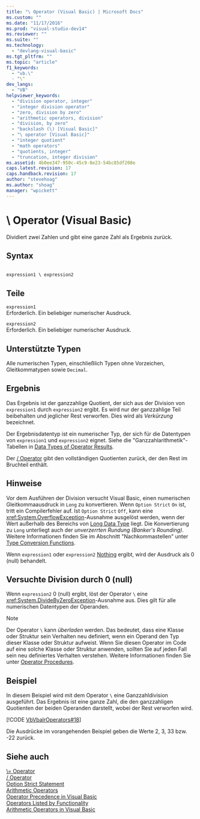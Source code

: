 ```yaml
---
title: "\ Operator (Visual Basic) | Microsoft Docs"
ms.custom: ""
ms.date: "11/17/2016"
ms.prod: "visual-studio-dev14"
ms.reviewer: ""
ms.suite: ""
ms.technology: 
  - "devlang-visual-basic"
ms.tgt_pltfrm: ""
ms.topic: "article"
f1_keywords: 
  - "vb.\"
  - "\"
dev_langs: 
  - "VB"
helpviewer_keywords: 
  - "division operator, integer"
  - "integer division operator"
  - "zero, division by zero"
  - "arithmetic operators, division"
  - "division, by zero"
  - "backslash (\) [Visual Basic]"
  - "\ operator [Visual Basic]"
  - "integer quotient"
  - "math operators"
  - "quotients, integer"
  - "truncation, integer division"
ms.assetid: 4b0ee347-950c-45c9-8e23-54bc85df208e
caps.latest.revision: 17
caps.handback.revision: 17
author: "stevehoag"
ms.author: "shoag"
manager: "wpickett"
---
```

# \ Operator (Visual Basic)
Dividiert zwei Zahlen und gibt eine ganze Zahl als Ergebnis zurück.  
  
## Syntax  
  
```  
  
expression1 \ expression2  
```  
  
## Teile  
 `expression1`  
 Erforderlich.  Ein beliebiger numerischer Ausdruck.  
  
 `expression2`  
 Erforderlich.  Ein beliebiger numerischer Ausdruck.  
  
## Unterstützte Typen  
 Alle numerischen Typen, einschließlich Typen ohne Vorzeichen, Gleitkommatypen sowie `Decimal`.  
  
## Ergebnis  
 Das Ergebnis ist der ganzzahlige Quotient, der sich aus der Division von `expression1` durch `expression2` ergibt. Es wird nur der ganzzahlige Teil beibehalten und jeglicher Rest verworfen.  Dies wird als *Verkürzung* bezeichnet.  
  
 Der Ergebnisdatentyp ist ein numerischer Typ, der sich für die Datentypen von `expression1` und `expression2` eignet.  Siehe die "Ganzzahlarithmetik"\-Tabellen in [Data Types of Operator Results](../../../visual-basic/language-reference/operators/data-types-of-operator-results.md).  
  
 Der [\/ Operator](../../../visual-basic/language-reference/operators/floating-point-division-operator.md) gibt den vollständigen Quotienten zurück, der den Rest im Bruchteil enthält.  
  
## Hinweise  
 Vor dem Ausführen der Division versucht Visual Basic, einen numerischen Gleitkommaausdruck in `Long` zu konvertieren.  Wenn `Option Strict` `On` ist, tritt ein Compilerfehler auf.  Ist `Option Strict` `Off`, kann eine <xref:System.OverflowException>\-Ausnahme ausgelöst werden, wenn der Wert außerhalb des Bereichs von [Long Data Type](../../../visual-basic/language-reference/data-types/long-data-type.md) liegt.  Die Konvertierung zu `Long` unterliegt auch der *unverzerrten Rundung \(Banker's Rounding\)*.  Weitere Informationen finden Sie im Abschnitt "Nachkommastellen" unter [Type Conversion Functions](../../../visual-basic/language-reference/functions/type-conversion-functions.md).  
  
 Wenn `expression1` oder `expression2` [Nothing](../../../visual-basic/language-reference/nothing.md) ergibt, wird der Ausdruck als 0 \(null\) behandelt.  
  
## Versuchte Division durch 0 \(null\)  
 Wenn `expression2` 0 \(null\) ergibt, löst der Operator `\` eine <xref:System.DivideByZeroException>\-Ausnahme aus.  Dies gilt für alle numerischen Datentypen der Operanden.  
  
> [!NOTE]
>  Der Operator `\` kann *überladen* werden. Das bedeutet, dass eine Klasse oder Struktur sein Verhalten neu definiert, wenn ein Operand den Typ dieser Klasse oder Struktur aufweist.  Wenn Sie diesen Operator im Code auf eine solche Klasse oder Struktur anwenden, sollten Sie auf jeden Fall sein neu definiertes Verhalten verstehen.  Weitere Informationen finden Sie unter [Operator Procedures](../../../visual-basic/programming-guide/language-features/procedures/operator-procedures.md).  
  
## Beispiel  
 In diesem Beispiel wird mit dem Operator `\` eine Ganzzahldivision ausgeführt.  Das Ergebnis ist eine ganze Zahl, die den ganzzahligen Quotienten der beiden Operanden darstellt, wobei der Rest verworfen wird.  
  
 [!CODE [VbVbalrOperators#18](../CodeSnippet/VS_Snippets_VBCSharp/VbVbalrOperators#18)]  
  
 Die Ausdrücke im vorangehenden Beispiel geben die Werte 2, 3, 33 bzw. \-22 zurück.  
  
## Siehe auch  
 [\\\= Operator](../../../visual-basic/language-reference/operators/subtraction-assignment-operator.md)   
 [\/ Operator](../../../visual-basic/language-reference/operators/floating-point-division-operator.md)   
 [Option Strict Statement](../../../visual-basic/language-reference/statements/option-strict-statement.md)   
 [Arithmetic Operators](../../../visual-basic/language-reference/operators/arithmetic-operators.md)   
 [Operator Precedence in Visual Basic](../../../visual-basic/language-reference/operators/operator-precedence.md)   
 [Operators Listed by Functionality](../../../visual-basic/language-reference/operators/operators-listed-by-functionality.md)   
 [Arithmetic Operators in Visual Basic](../../../visual-basic/programming-guide/language-features/operators-and-expressions/arithmetic-operators.md)
